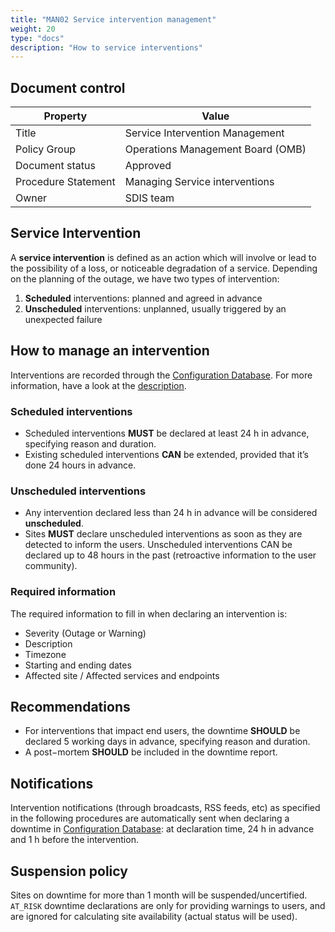 ```yaml
---
title: "MAN02 Service intervention management"
weight: 20
type: "docs"
description: "How to service interventions"
---
```


## Document control

| Property            | Value                             |
| ------------------- | --------------------------------- |
| Title               | Service Intervention Management   |
| Policy Group        | Operations Management Board (OMB) |
| Document status     | Approved                          |
| Procedure Statement | Managing Service interventions    |
| Owner               | SDIS team                         |

## Service Intervention

A **service intervention** is defined as an action which will involve or lead to
the possibility of a loss, or noticeable degradation of a service. Depending on
the planning of the outage, we have two types of intervention:

1. **Scheduled** interventions: planned and agreed in advance
2. **Unscheduled** interventions: unplanned, usually triggered by an unexpected
   failure

## How to manage an intervention

Interventions are recorded through the
[Configuration Database](../../../internal/configuration-database). For more
information, have a look at the
[description](https://wiki.egi.eu/wiki/GOCDB/Input_System_User_Documentation#Downtimes%7Cdowntimes).

### Scheduled interventions

- Scheduled interventions **MUST** be declared at least 24 h in advance,
  specifying reason and duration.
- Existing scheduled interventions **CAN** be extended, provided that it’s done
  24 hours in advance.

### Unscheduled interventions

- Any intervention declared less than 24 h in advance will be considered
  **unscheduled**.
- Sites **MUST** declare unscheduled interventions as soon as they are detected
  to inform the users. Unscheduled interventions CAN be declared up to 48 hours
  in the past (retroactive information to the user community).

### Required information

The required information to fill in when declaring an intervention is:

- Severity (Outage or Warning)
- Description
- Timezone
- Starting and ending dates
- Affected site / Affected services and endpoints

## Recommendations

- For interventions that impact end users, the downtime **SHOULD** be declared 5
  working days in advance, specifying reason and duration.
- A post−mortem **SHOULD** be included in the downtime report.

## Notifications

Intervention notifications (through broadcasts, RSS feeds, etc) as specified in
the following procedures are automatically sent when declaring a downtime in
[Configuration Database](../../../internal/configuration-database): at
declaration time, 24 h in advance and 1 h before the intervention.

## Suspension policy

Sites on downtime for more than 1 month will be suspended/uncertified. `AT_RISK`
downtime declarations are only for providing warnings to users, and are ignored
for calculating site availability (actual status will be used).

